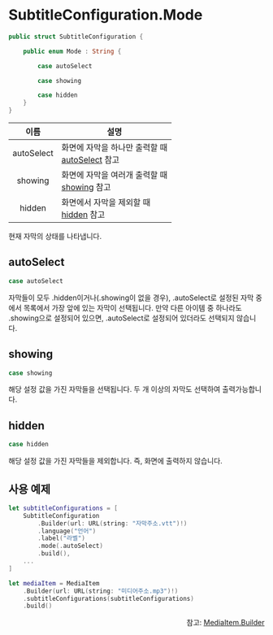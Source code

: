 # SubtitleConfiguration.Mode

```swift
public struct SubtitleConfiguration {

    public enum Mode : String {

        case autoSelect

        case showing

        case hidden
    }
}
```

|이름|설명|
|:--:|--|
|autoSelect|화면에 자막을 하나만 출력할 때<br>[autoSelect](#autoselect) 참고|
|showing|화면에 자막을 여러개 출력할 때<br>[showing](#showing) 참고|
|hidden|화면에서 자막을 제외할 때<br>[hidden](#hidden) 참고|

현재 자막의 상태를 나타냅니다.

## autoSelect
```swift
case autoSelect
```
자막들이 모두 .hidden이거나(.showing이 없을 경우), .autoSelect로 설정된 자막 중에서 목록에서 가장 앞에 있는 자막이 선택됩니다.
만약 다른 아이템 중 하나라도 .showing으로 설정되어 있으면, .autoSelect로 설정되어 있더라도 선택되지 않습니다.

## showing
```swift
case showing
```
해당 설정 값을 가진 자막들을 선택됩니다. 두 개 이상의 자막도 선택하여 출력가능합니다.

## hidden
```swift
case hidden
```
해당 설정 값을 가진 자막들을 제외합니다. 즉, 화면에 출력하지 않습니다.


## 사용 예제
```swift
let subtitleConfigurations = [
    SubtitleConfiguration
        .Builder(url: URL(string: "자막주소.vtt")!)
        .language("언어")
        .label("라벨")
        .mode(.autoSelect)
        .build(),
    ...
]

let mediaItem = MediaItem
    .Builder(url: URL(string: "미디어주소.mp3")!)
    .subtitleConfigurations(subtitleConfigurations)
    .build()
```

<div align="right">
참고: <a href="../../class/media-item-builder/home.md">MediaItem.Builder</a>
</div>